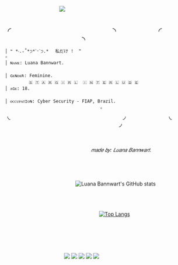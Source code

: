  ᅠᅠ ᅠᅠ  ᅠᅠ  ᅠᅠ ᅠᅠ  <img src="https://i.pinimg.com/originals/6d/da/37/6dda3750efc2de4d968173df424195c1.gif"> 


##

###  ╭ ᅠᅠᅠᅠ ᅠᅠᅠᅠᅠᅠᅠᅠᅠᅠᅠᅠᅠᅠ╮ ᅠᅠ ᅠᅠ ᅠᅠ╭ ᅠᅠᅠᅠ ᅠᅠᅠᅠᅠᅠᅠᅠᅠᅠᅠᅠᅠᅠ╮
```
│ ❝ *‧.₊˚*੭*ˊᵕˋ੭.*ᅠ 私だけ !  ❞ ᅠ ᅠᅠ ᅠᅠ ᅠᅠ ᅠᅠ  ᅠᅠ ᅠᅠ ᅠᅠ ᅠᅠ  ᅠᅠ    ✧   
│ ɴᴀᴍᴇ: Luana Bannwart. ᅠ ᅠᅠ ᅠᅠ ᅠᅠ ᅠᅠ  ᅠᅠ ᅠᅠ ᅠᅠ ᅠᅠ  ᅠᅠ ᅠᅠ ᅠᅠ ᅠ    ᅠ ᅠ
│ ɢᴇɴᴅᴇʀ: Feminine.ᅠ ᅠᅠ  ᅠᅠ ᅠᅠ ᅠᅠ ᅠᅠ  ᅠᅠ ᅠᅠ ᅠᅠ ᅠᅠ  ᅠ ᅠᅠ ᅠᅠᅠᅠ   🇸 🇹 🇦 🇷 🇬 🇮 🇷 🇱  🇮 🇳 🇹 🇪 🇷 🇱 🇺 🇩 🇪  
│ ᴀɢᴇ: 18.ᅠ ᅠᅠ ᅠᅠ ᅠᅠ  ᅠᅠ ᅠᅠ ᅠ ᅠᅠ ᅠᅠ ᅠᅠ  ᅠᅠ ᅠᅠ ᅠᅠ      ᅠᅠ ᅠᅠ      ᅠᅠ ᅠᅠ       
│ ᴏᴄᴄᴜᴘᴀᴛɪᴏɴ: Cyber Security - FIAP, Brazil. ᅠ ᅠᅠ ᅠᅠ ᅠᅠ ᅠᅠ  ᅠᅠ ᅠᅠ ᅠᅠ     ᅠᅠ ᅠᅠ      ᅠᅠ ᅠᅠ     ᅠᅠ✧
```
**╰ᅠᅠᅠᅠᅠᅠᅠᅠᅠᅠᅠᅠᅠᅠᅠᅠᅠᅠᅠᅠᅠᅠᅠᅠ╯** ᅠᅠ ᅠᅠ ᅠᅠᅠ **╰ᅠᅠᅠᅠᅠᅠᅠᅠᅠᅠᅠᅠᅠᅠᅠᅠᅠ ᅠᅠᅠᅠᅠᅠᅠ╯**
### 
###### ᅠ ᅠᅠᅠᅠᅠᅠᅠᅠᅠᅠᅠᅠ ᅠᅠᅠᅠᅠᅠᅠᅠᅠᅠᅠᅠ ᅠᅠᅠᅠᅠᅠᅠᅠᅠᅠᅠᅠ ᅠᅠᅠᅠᅠᅠᅠᅠᅠᅠᅠᅠ ᅠᅠᅠᅠᅠᅠ𝑚𝑎𝑑𝑒 𝑏𝑦: 𝐿𝑢𝑎𝑛𝑎 𝐵𝑎𝑛𝑛𝑤𝑎𝑟𝑡.ᅠᅠ
##
### ᅠᅠᅠ
ᅠᅠᅠᅠᅠᅠᅠᅠᅠᅠᅠᅠᅠᅠᅠ![Luana Bannwart's GitHub stats](https://github-readme-stats.vercel.app/api?username=luubnart&show_icons=true&theme=midnight-purple)
### ᅠᅠ
ᅠᅠᅠᅠᅠᅠᅠᅠᅠᅠᅠᅠᅠᅠᅠᅠᅠᅠᅠᅠ[![Top Langs](https://github-readme-stats.vercel.app/api/top-langs/?username=luubnart&layout=compact&theme=midnight-purple)](https://github.com/kocuja/github-readme-stats)

### ᅠᅠᅠ
ᅠᅠᅠ
<div>
 ᅠᅠᅠ ᅠᅠᅠᅠᅠᅠᅠᅠ ᅠ<a href="https://www.instagram.com/luubnart_/" target="_blank"><img src="https://img.shields.io/badge/-Instagram-%23E4405F?style=for-the-badge&logo=instagram&logoColor=white" target="_blank"></a>
 <a href="https://mail.google.com/mail/u/2/?hl=pt-BR&tf=cm&fs=1&to=luanafaculimp@gmail.com" target="_blank"><img src="https://img.shields.io/badge/Gmail-D14836?style=for-the-badge&logo=gmail&logoColor=white" target="_blank"></a> 
 <a href="https://www.twitch.tv/kocuja" target="_blank"><img src="https://img.shields.io/badge/Twitch-9146FF?style=for-the-badge&logo=twitch&logoColor=white" target="_blank"></a> 
  <a href="https://www.linkedin.com/in/luanabannwart" target="_blank"><img src="https://img.shields.io/badge/LinkedIn-0077B5?style=for-the-badge&logo=linkedin&logoColor=white" target="_blank"></a> 
   <a href="https://open.spotify.com/user/kocuja?si=8fe20eb593554dc4" target="_blank"><img src="https://img.shields.io/badge/Spotify-1ED760?&style=for-the-badge&logo=spotify&logoColor=white" target="_blank"></a> 

 
</div>

### ᅠᅠᅠ
## ᅠᅠᅠ



